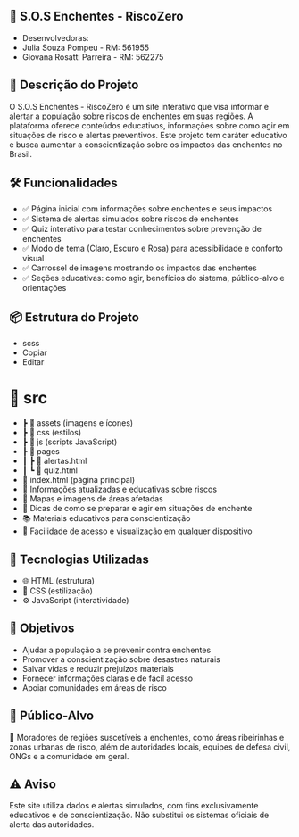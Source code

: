 ## 🌊 S.O.S Enchentes - RiscoZero
- Desenvolvedoras:
- Julia Souza Pompeu - RM: 561955
- Giovana Rosatti Parreira - RM: 562275

## 📜 Descrição do Projeto
O S.O.S Enchentes - RiscoZero é um site interativo que visa informar e alertar a população sobre riscos de enchentes em suas regiões. A plataforma oferece conteúdos educativos, informações sobre como agir em situações de risco e alertas preventivos. Este projeto tem caráter educativo e busca aumentar a conscientização sobre os impactos das enchentes no Brasil.

## 🛠️ Funcionalidades
- ✅ Página inicial com informações sobre enchentes e seus impactos
- ✅ Sistema de alertas simulados sobre riscos de enchentes
- ✅ Quiz interativo para testar conhecimentos sobre prevenção de enchentes
- ✅ Modo de tema (Claro, Escuro e Rosa) para acessibilidade e conforto visual
- ✅ Carrossel de imagens mostrando os impactos das enchentes
- ✅ Seções educativas: como agir, benefícios do sistema, público-alvo e orientações

## 📦 Estrutura do Projeto
- scss
- Copiar
- Editar
# 📁 src
 - ┣ 📁 assets (imagens e ícones)
 -  ┣ 📁 css (estilos)
 -  ┣ 📁 js (scripts JavaScript)
 -  ┣ 📁 pages
 -   ┃ ┣ 📄 alertas.html
 -   ┃ ┗ 📄 quiz.html
- 📄 index.html (página principal)
- 📡 Informações atualizadas e educativas sobre riscos
- 📍 Mapas e imagens de áreas afetadas
- 📑 Dicas de como se preparar e agir em situações de enchente
- 📚 Materiais educativos para conscientização
-  📲 Facilidade de acesso e visualização em qualquer dispositivo

## 🧠 Tecnologias Utilizadas
- 🌐 HTML (estrutura)
- 🎨 CSS (estilização)
- ⚙️ JavaScript (interatividade)

## 🎯 Objetivos
- Ajudar a população a se prevenir contra enchentes
- Promover a conscientização sobre desastres naturais
- Salvar vidas e reduzir prejuízos materiais
- Fornecer informações claras e de fácil acesso
- Apoiar comunidades em áreas de risco

## 📍 Público-Alvo
👥 Moradores de regiões suscetíveis a enchentes, como áreas ribeirinhas e zonas urbanas de risco, além de autoridades locais, equipes de defesa civil, ONGs e a comunidade em geral.

## ⚠️ Aviso
Este site utiliza dados e alertas simulados, com fins exclusivamente educativos e de conscientização. Não substitui os sistemas oficiais de alerta das autoridades.
